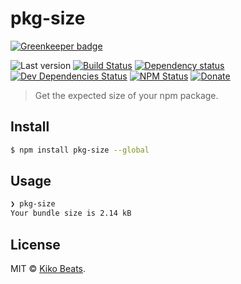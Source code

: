 # pkg-size

[![Greenkeeper badge](https://badges.greenkeeper.io/Kikobeats/pkg-size.svg)](https://greenkeeper.io/)

![Last version](https://img.shields.io/github/tag/Kikobeats/pkg-size.svg?style=flat-square)
[![Build Status](https://img.shields.io/travis/Kikobeats/pkg-size/master.svg?style=flat-square)](https://travis-ci.org/Kikobeats/pkg-size)
[![Dependency status](https://img.shields.io/david/Kikobeats/pkg-size.svg?style=flat-square)](https://david-dm.org/Kikobeats/pkg-size)
[![Dev Dependencies Status](https://img.shields.io/david/dev/Kikobeats/pkg-size.svg?style=flat-square)](https://david-dm.org/Kikobeats/pkg-size#info=devDependencies)
[![NPM Status](https://img.shields.io/npm/dm/pkg-size.svg?style=flat-square)](https://www.npmjs.org/package/pkg-size)
[![Donate](https://img.shields.io/badge/donate-paypal-blue.svg?style=flat-square)](https://paypal.me/Kikobeats)

> Get the expected size of your npm package.

## Install

```bash
$ npm install pkg-size --global
```

## Usage

```bash
❯ pkg-size
Your bundle size is 2.14 kB
```

## License

MIT © [Kiko Beats](https://github.com/Kikobeats).
